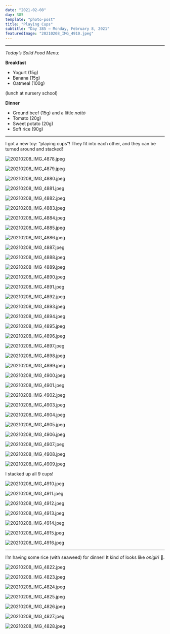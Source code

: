 ```yaml
---
date: "2021-02-08"
day: 385
template: "photo-post"
title: "Playing Cups"
subtitle: "Day 385 – Monday, February 8, 2021"
featuredImage: "20210208_IMG_4910.jpeg"
---
```


<hr />

_Today’s Solid Food Menu:_

**Breakfast**

- Yogurt (15g)
- Banana (15g)
- Oatmeal (100g)

(lunch at nursery school)

**Dinner**

- Ground beef (15g) and a little *nattō*
- Tomato (20g)
- Sweet potato (20g)
- Soft rice (90g)

<hr />

I got a new toy: “playing cups”! They fit into each other, and they can be turned around and stacked!

![20210208_IMG_4878.jpeg](20210208_IMG_4878.jpeg)

![20210208_IMG_4879.jpeg](20210208_IMG_4879.jpeg)

![20210208_IMG_4880.jpeg](20210208_IMG_4880.jpeg)

![20210208_IMG_4881.jpeg](20210208_IMG_4881.jpeg)

![20210208_IMG_4882.jpeg](20210208_IMG_4882.jpeg)

![20210208_IMG_4883.jpeg](20210208_IMG_4883.jpeg)

![20210208_IMG_4884.jpeg](20210208_IMG_4884.jpeg)

![20210208_IMG_4885.jpeg](20210208_IMG_4885.jpeg)

![20210208_IMG_4886.jpeg](20210208_IMG_4886.jpeg)

![20210208_IMG_4887.jpeg](20210208_IMG_4887.jpeg)

![20210208_IMG_4888.jpeg](20210208_IMG_4888.jpeg)

![20210208_IMG_4889.jpeg](20210208_IMG_4889.jpeg)

![20210208_IMG_4890.jpeg](20210208_IMG_4890.jpeg)

![20210208_IMG_4891.jpeg](20210208_IMG_4891.jpeg)

![20210208_IMG_4892.jpeg](20210208_IMG_4892.jpeg)

![20210208_IMG_4893.jpeg](20210208_IMG_4893.jpeg)

![20210208_IMG_4894.jpeg](20210208_IMG_4894.jpeg)

![20210208_IMG_4895.jpeg](20210208_IMG_4895.jpeg)

![20210208_IMG_4896.jpeg](20210208_IMG_4896.jpeg)

![20210208_IMG_4897.jpeg](20210208_IMG_4897.jpeg)

![20210208_IMG_4898.jpeg](20210208_IMG_4898.jpeg)

![20210208_IMG_4899.jpeg](20210208_IMG_4899.jpeg)

![20210208_IMG_4900.jpeg](20210208_IMG_4900.jpeg)

![20210208_IMG_4901.jpeg](20210208_IMG_4901.jpeg)

![20210208_IMG_4902.jpeg](20210208_IMG_4902.jpeg)

![20210208_IMG_4903.jpeg](20210208_IMG_4903.jpeg)

![20210208_IMG_4904.jpeg](20210208_IMG_4904.jpeg)

![20210208_IMG_4905.jpeg](20210208_IMG_4905.jpeg)

![20210208_IMG_4906.jpeg](20210208_IMG_4906.jpeg)

![20210208_IMG_4907.jpeg](20210208_IMG_4907.jpeg)

![20210208_IMG_4908.jpeg](20210208_IMG_4908.jpeg)

![20210208_IMG_4909.jpeg](20210208_IMG_4909.jpeg)

I stacked up all 9 cups!

![20210208_IMG_4910.jpeg](20210208_IMG_4910.jpeg)

![20210208_IMG_4911.jpeg](20210208_IMG_4911.jpeg)

![20210208_IMG_4912.jpeg](20210208_IMG_4912.jpeg)

![20210208_IMG_4913.jpeg](20210208_IMG_4913.jpeg)

![20210208_IMG_4914.jpeg](20210208_IMG_4914.jpeg)

![20210208_IMG_4915.jpeg](20210208_IMG_4915.jpeg)

![20210208_IMG_4916.jpeg](20210208_IMG_4916.jpeg)

<hr />

I’m having some rice (with seaweed) for dinner! It kind of looks like *onigiri* 🍙.

![20210208_IMG_4822.jpeg](20210208_IMG_4822.jpeg)

![20210208_IMG_4823.jpeg](20210208_IMG_4823.jpeg)

![20210208_IMG_4824.jpeg](20210208_IMG_4824.jpeg)

![20210208_IMG_4825.jpeg](20210208_IMG_4825.jpeg)

![20210208_IMG_4826.jpeg](20210208_IMG_4826.jpeg)

![20210208_IMG_4827.jpeg](20210208_IMG_4827.jpeg)

![20210208_IMG_4828.jpeg](20210208_IMG_4828.jpeg)
